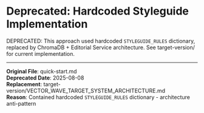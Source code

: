 # Deprecated: Hardcoded Styleguide Implementation  

DEPRECATED: This approach used hardcoded `STYLEGUIDE_RULES` dictionary, replaced by ChromaDB + Editorial Service architecture.
See target-version/ for current implementation.

---

**Original File**: quick-start.md  
**Deprecated Date**: 2025-08-08  
**Replacement**: target-version/VECTOR_WAVE_TARGET_SYSTEM_ARCHITECTURE.md  
**Reason**: Contained hardcoded `STYLEGUIDE_RULES` dictionary - architecture anti-pattern
